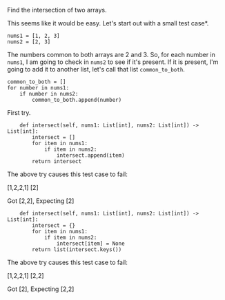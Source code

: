 Find the intersection of two arrays.

This seems like it would be easy. Let's start out with a small test case*.

```
nums1 = [1, 2, 3]
nums2 = [2, 3]
```

The numbers common to both arrays are 2 and 3. So, for each number in `nums1`, I am going to check in `nums2` to see
if it's present. If it is present, I'm going to add it to another list, let's call that list `common_to_both`.

```
common_to_both = []
for number in nums1:
    if number in nums2:
        common_to_both.append(number)
```

First try.

```
    def intersect(self, nums1: List[int], nums2: List[int]) -> List[int]:
        intersect = []
        for item in nums1:
            if item in nums2:
                intersect.append(item)
        return intersect
```

The above try causes this test case to fail:

[1,2,2,1]
[2]

Got [2,2], Expecting [2]


```
    def intersect(self, nums1: List[int], nums2: List[int]) -> List[int]:
        intersect = {}
        for item in nums1:
            if item in nums2:
                intersect[item] = None
        return list(intersect.keys())
```

The above try causes this test case to fail:

[1,2,2,1]
[2,2]

Got [2], Expecting [2,2]

